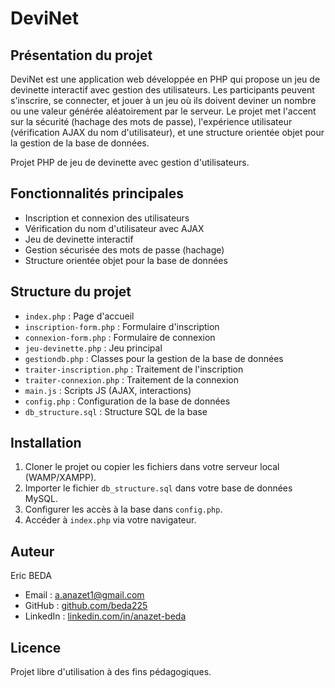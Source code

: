 # DeviNet

## Présentation du projet
DeviNet est une application web développée en PHP qui propose un jeu de devinette interactif avec gestion des utilisateurs. Les participants peuvent s'inscrire, se connecter, et jouer à un jeu où ils doivent deviner un nombre ou une valeur générée aléatoirement par le serveur. Le projet met l'accent sur la sécurité (hachage des mots de passe), l'expérience utilisateur (vérification AJAX du nom d'utilisateur), et une structure orientée objet pour la gestion de la base de données.

Projet PHP de jeu de devinette avec gestion d'utilisateurs.

## Fonctionnalités principales
- Inscription et connexion des utilisateurs
- Vérification du nom d'utilisateur avec AJAX
- Jeu de devinette interactif
- Gestion sécurisée des mots de passe (hachage)
- Structure orientée objet pour la base de données

## Structure du projet
- `index.php` : Page d'accueil
- `inscription-form.php` : Formulaire d'inscription
- `connexion-form.php` : Formulaire de connexion
- `jeu-devinette.php` : Jeu principal
- `gestiondb.php` : Classes pour la gestion de la base de données
- `traiter-inscription.php` : Traitement de l'inscription
- `traiter-connexion.php` : Traitement de la connexion
- `main.js` : Scripts JS (AJAX, interactions)
- `config.php` : Configuration de la base de données
- `db_structure.sql` : Structure SQL de la base

## Installation
1. Cloner le projet ou copier les fichiers dans votre serveur local (WAMP/XAMPP).
2. Importer le fichier `db_structure.sql` dans votre base de données MySQL.
3. Configurer les accès à la base dans `config.php`.
4. Accéder à `index.php` via votre navigateur.

## Auteur
Eric BEDA
- Email : a.anazet1@gmail.com
- GitHub : [github.com/beda225](https://github.com/beda225)
- LinkedIn : [linkedin.com/in/anazet-beda](https://www.linkedin.com/in/anazet-beda)

## Licence
Projet libre d'utilisation à des fins pédagogiques.
